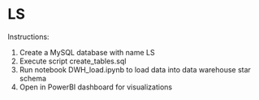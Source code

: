 # LS

Instructions:

1) Create a MySQL database with name LS
2) Execute script create_tables.sql
3) Run notebook DWH_load.ipynb to load data into data warehouse star schema
4) Open in PowerBI dashboard for visualizations
